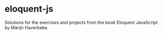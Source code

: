 # eloquent-js
Solutions for the exercises and projects from the book Eloquent JavaScript by Marijn Haverbeke.
